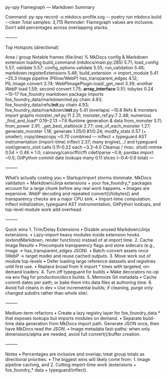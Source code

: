 py-spy Flamegraph — Markdown Summary

Command: py-spy record -o mkdocs-profile.svg -- poetry run mkdocs build --clean
Total samples: 3,715
Reminder: Flamegraph values are inclusive. Don’t add percentages across overlapping stacks.

⸻

Top Hotspots (directional)

Area / group	Notable frames (file:line)	%
MkDocs config & Markdown extension loading	build_command (mkdocs/main.py:285) 5.71; load_config 5.57; validate 5.57; config_options.validate 5.55; run_validation 5.46; markdown.registerExtensions 5.46; build_extension → import_module 5.41	~25.3
Image pipeline (Pillow/WebP)	has_transparent_edges 4.12; PIL.Image.convert 3.74; WebPImagePlugin.load/_get_next 3.39; another WebP load 1.59; second convert 1.75; __array_interface__ 0.51; tobytes 0.24	~15–17
foe_foundry markdown package imports	foe_foundry_data/markdown/md.py chain 4.93; foe_foundry_data/refs/__init__.py chain 4.93; foe_foundry_data/markdown/__init__.py 5.41 (overlaps)	~10.8
Refs & monsters import graphs	monster_ref.py:11 2.31; monster_ref.py:7 2.48; numerous _find_and_load* 0.19–2.13	~7.6
Runtime generation & data	from_monster 5.11; from_power 2.91; _get_best_statblock 2.77; one_of_each_monster 1.27; generate_monster 1.18; generate 1.05/0.81/0.24; modify_stats 0.57 (+ smaller); copy/deepcopy ~0.70 combined	—
inflect + typeguard AST instrumentation (import-time)	<module> inflect 2.37; many engine(...) and typeguard visit/generic_visit calls 0.11–0.22 each	~3.2–4.0
Cleanup / misc.	shutil.rmtree 0.54 + 0.46 ≈ 1.0; cairosvg/cairocffi/cffi cdef/parse ~0.8; pandas import ~0.5; GitPython commit date lookups many 0.11 slices (~0.4–0.6 total)	—


⸻

What’s actually costing you
	•	Startup/import storms dominate. MkDocs validation + Markdown/Jinja extensions + your foe_foundry_* packages account for a large chunk before any real work happens.
	•	Images are expensive. WebP decoding and repeated convert()/tobytes() and transparency checks are a major CPU sink.
	•	Import-time computation. inflect initialization, typeguard AST instrumentation, GitPython lookups, and top-level module work add overhead.

⸻

Quick wins
	1.	Trim/Delay Extensions
	•	Disable unused Markdown/Jinja extensions.
	•	Lazy-import heavy modules inside extension hooks (extendMarkdown, render functions) instead of at import time.
	2.	Cache Image Results
	•	Precompute transparency flags and store sidecars (e.g., image -> has_transparent_edges JSON).
	•	Batch-convert assets once (WebP → target mode) and reuse cached outputs.
	3.	Move work out of module top-levels
	•	Defer loading large reference datasets and registries until first use.
	•	Replace broad from X import * trees with targeted, on-demand loaders.
	4.	Turn off typeguard for builds
	•	Make decorators no-op via env flag for production/docs builds.
	5.	Memoize Git metadata
	•	Cache commit dates per path; or bake them into data files at authoring time.
	6.	Avoid full cleans in dev
	•	Use incremental builds; if cleaning, purge only changed subdirs rather than whole site/.

⸻

Medium-term refactors
	•	Create a lazy registry layer for foe_foundry_data.* that exposes lookups but imports modules on demand.
	•	Separate build-time data generation from MkDocs import path. Generate JSON once, then have MkDocs read the JSON.
	•	Image metadata fast-paths: when only dimensions/alpha are needed, avoid full convert()/buffer creation.

⸻

Notes
	•	Percentages are inclusive and overlap; treat group totals as directional priorities.
	•	The biggest wins will likely come from:
	1.	Image pipeline caching, and
	2.	Cutting import-time work (extensions + foe_foundry_* data + typeguard/inflect).